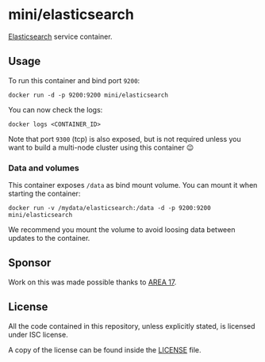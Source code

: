 # mini/elasticsearch

[Elasticsearch](http://www.elasticsearch.org/) service container.

## Usage

To run this container and bind port `9200`:

```
docker run -d -p 9200:9200 mini/elasticsearch
```

You can now check the logs:

```
docker logs <CONTAINER_ID>
```

Note that port `9300` (tcp) is also exposed, but is not required unless you
want to build a multi-node cluster using this container :wink:

### Data and volumes

This container exposes `/data` as bind mount volume. You can mount it when
starting the container:

```
docker run -v /mydata/elasticsearch:/data -d -p 9200:9200 mini/elasticsearch
```

We recommend you mount the volume to avoid loosing data between updates to
the container.

## Sponsor

Work on this was made possible thanks to [AREA 17](http://www.area17.com).

## License

All the code contained in this repository, unless explicitly stated, is
licensed under ISC license.

A copy of the license can be found inside the [LICENSE](LICENSE) file.

